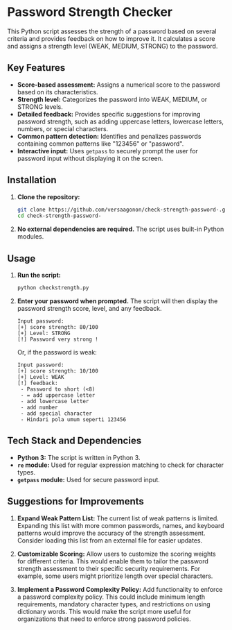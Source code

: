 # Password Strength Checker

This Python script assesses the strength of a password based on several criteria and provides feedback on how to improve it. It calculates a score and assigns a strength level (WEAK, MEDIUM, STRONG) to the password.

## Key Features

*   **Score-based assessment:** Assigns a numerical score to the password based on its characteristics.
*   **Strength level:** Categorizes the password into WEAK, MEDIUM, or STRONG levels.
*   **Detailed feedback:** Provides specific suggestions for improving password strength, such as adding uppercase letters, lowercase letters, numbers, or special characters.
*   **Common pattern detection:** Identifies and penalizes passwords containing common patterns like "123456" or "password".
*   **Interactive input:** Uses `getpass` to securely prompt the user for password input without displaying it on the screen.

## Installation

1.  **Clone the repository:**

    ```bash
    git clone https://github.com/versaagonon/check-strength-password-.git
    cd check-strength-password-
    ```

2.  **No external dependencies are required.** The script uses built-in Python modules.

## Usage

1.  **Run the script:**

    ```bash
    python checkstrength.py
    ```

2.  **Enter your password when prompted.** The script will then display the password strength score, level, and any feedback.

    ```
    Input password:
    [+] score strength: 80/100
    [+] Level: STRONG
    [!] Password very strong !
    ```

    Or, if the password is weak:

    ```
    Input password:
    [+] score strength: 10/100
    [+] Level: WEAK
    [!] feedback:
     - Password to short (<8)
     - = add uppercase letter
     - add lowercase letter
     - add number
     - add special character
     - Hindari pola umum seperti 123456
    ```

## Tech Stack and Dependencies

*   **Python 3:** The script is written in Python 3.
*   **`re` module:** Used for regular expression matching to check for character types.
*   **`getpass` module:** Used for secure password input.

## Suggestions for Improvements

1.  **Expand Weak Pattern List:** The current list of weak patterns is limited. Expanding this list with more common passwords, names, and keyboard patterns would improve the accuracy of the strength assessment. Consider loading this list from an external file for easier updates.

2.  **Customizable Scoring:** Allow users to customize the scoring weights for different criteria. This would enable them to tailor the password strength assessment to their specific security requirements.  For example, some users might prioritize length over special characters.

3.  **Implement a Password Complexity Policy:** Add functionality to enforce a password complexity policy. This could include minimum length requirements, mandatory character types, and restrictions on using dictionary words. This would make the script more useful for organizations that need to enforce strong password policies.
